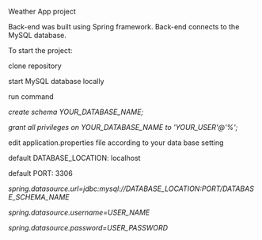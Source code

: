 Weather App project


Back-end was built using Spring framework.
Back-end connects to the MySQL database.

To start the project:

  clone repository

  start MySQL database locally

run command

  _create schema YOUR_DATABASE_NAME;_
 
  _grant all privileges on YOUR_DATABASE_NAME to 'YOUR_USER'@'%';_


edit application.properties file according to your data base setting

default DATABASE_LOCATION: localhost

default PORT: 3306

  _spring.datasource.url=jdbc:mysql://DATABASE_LOCATION:PORT/DATABASE_SCHEMA_NAME_

  _spring.datasource.username=USER_NAME_

  _spring.datasource.password=USER_PASSWORD_

